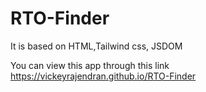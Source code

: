 ﻿# RTO-Finder

It is based on HTML,Tailwind css, JSDOM

You can view this app through this link https://vickeyrajendran.github.io/RTO-Finder
